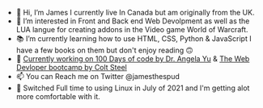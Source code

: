 - 👋 Hi, I’m James I currently live In Canada but am originally from the UK.
- 👀 I’m interested in Front and Back end Web Devolpment as well as the LUA langue for creating addons in the Video game World of Warcraft.
- 📚 I’m currently learning how to use HTML, CSS, Python & JavaScript I have a few books on them but don't enjoy reading 🙃
- 🌱 <a href="https://www.udemy.com/share/103IHM3@ClfiI5J8WbA7en689YtMheIAqg8M0zX84pYUlODhTR_2mHsPHmrB9EoJbBw8pzUF/">Currently working on 100 Days of code by Dr. Angela Yu</a>  &  <a href= "https://www.udemy.com/share/101W9C3@BhHn1xYCoPc9dccuadn6W0mGmRIUoe-gB1Ev-nTT_kxJVI1Gw8fCceKQgS_3a37L/">The Web Devloper bootcamp by Colt Steel</a>
- 📫  You can Reach me on Twitter @jamesthespud
- 🐧 Switched Full time to using Linux in July of 2021 and I'm getting alot more comfortable with it.
